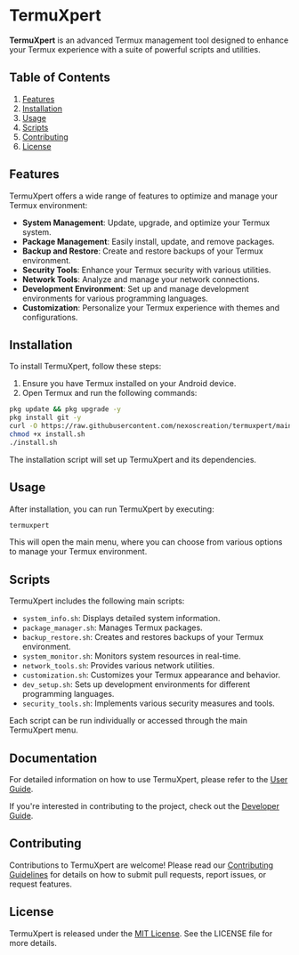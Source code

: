 # TermuXpert

**TermuXpert** is an advanced Termux management tool designed to enhance your Termux experience with a suite of powerful scripts and utilities.

## Table of Contents

1. [Features](#features)
2. [Installation](#installation)
3. [Usage](#usage)
4. [Scripts](#scripts)
5. [Contributing](#contributing)
6. [License](#license)

## Features

TermuXpert offers a wide range of features to optimize and manage your Termux environment:

- **System Management**: Update, upgrade, and optimize your Termux system.
- **Package Management**: Easily install, update, and remove packages.
- **Backup and Restore**: Create and restore backups of your Termux environment.
- **Security Tools**: Enhance your Termux security with various utilities.
- **Network Tools**: Analyze and manage your network connections.
- **Development Environment**: Set up and manage development environments for various programming languages.
- **Customization**: Personalize your Termux experience with themes and configurations.

## Installation

To install TermuXpert, follow these steps:

1. Ensure you have Termux installed on your Android device.
2. Open Termux and run the following commands:

```bash
pkg update && pkg upgrade -y
pkg install git -y
curl -O https://raw.githubusercontent.com/nexoscreation/termuxpert/main/install.sh
chmod +x install.sh
./install.sh
```

The installation script will set up TermuXpert and its dependencies.

## Usage

After installation, you can run TermuXpert by executing:

```bash
termuxpert
```

This will open the main menu, where you can choose from various options to manage your Termux environment.

## Scripts

TermuXpert includes the following main scripts:

- `system_info.sh`: Displays detailed system information.
- `package_manager.sh`: Manages Termux packages.
- `backup_restore.sh`: Creates and restores backups of your Termux environment.
- `system_monitor.sh`: Monitors system resources in real-time.
- `network_tools.sh`: Provides various network utilities.
- `customization.sh`: Customizes your Termux appearance and behavior.
- `dev_setup.sh`: Sets up development environments for different programming languages.
- `security_tools.sh`: Implements various security measures and tools.

Each script can be run individually or accessed through the main TermuXpert menu.

## Documentation

For detailed information on how to use TermuXpert, please refer to the [User Guide](docs/user_guide.md). 

If you're interested in contributing to the project, check out the [Developer Guide](docs/developer_guide.md).

## Contributing

Contributions to TermuXpert are welcome! Please read our [Contributing Guidelines](CONTRIBUTING.md) for details on how to submit pull requests, report issues, or request features.

## License

TermuXpert is released under the [MIT License](LICENSE). See the LICENSE file for more details.